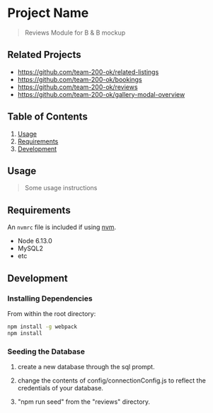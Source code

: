 # Project Name

> Reviews Module for B & B mockup

## Related Projects

  - https://github.com/team-200-ok/related-listings
  - https://github.com/team-200-ok/bookings
  - https://github.com/team-200-ok/reviews
  - https://github.com/team-200-ok/gallery-modal-overview

## Table of Contents

1. [Usage](#Usage)
1. [Requirements](#requirements)
1. [Development](#development)

## Usage

> Some usage instructions

## Requirements

An `nvmrc` file is included if using [nvm](https://github.com/creationix/nvm).

- Node 6.13.0
- MySQL2
- etc

## Development

### Installing Dependencies

From within the root directory:

```sh
npm install -g webpack
npm install
```
### Seeding the Database
1. create a new database through the sql prompt.

2. change the contents of config/connectionConfig.js to reflect the credentials of your database.

3. "npm run seed" from the "reviews" directory.
